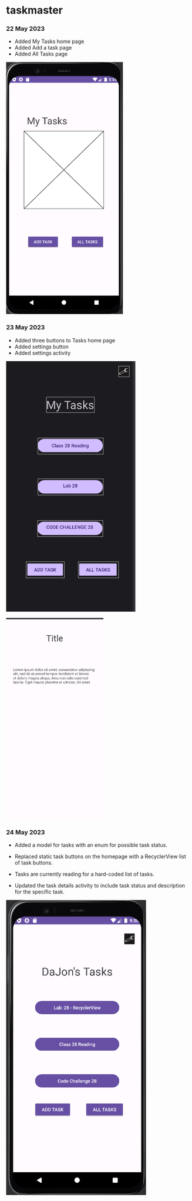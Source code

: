 # taskmaster

### 22 May 2023

* Added My Tasks home page
* Added Add a task page
* Added All Tasks page


![home page](./screenshots/home%20page%20.png)

### 23 May 2023

* Added three buttons to Tasks home page
* Added settings button
* Added settings activity

![home page](./screenshots/5-23%20home%20page.png)

![details](./screenshots/5-23%20task%20details.png)

### 24 May 2023

* Added a model for tasks with an enum for possible task status.
* Replaced static task buttons on the homepage with a RecyclerView list of task buttons.
* Tasks are currently reading for a hard-coded list of tasks.

* Updated the task details activity to include task status and description for the specific task.

![home page](./screenshots/lab%2028%20.png)